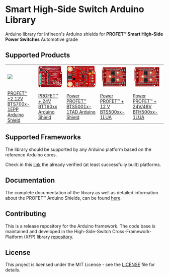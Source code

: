 # Smart High-Side Switch Arduino Library

Arduino library for Infineon's Arduino shields for **PROFET™ Smart High-Side Power Switches** Automotive grade

## Supported Products

<table>
    <tr>
        <td><img src="https://raw.githubusercontent.com/Infineon/high-side-switch/master/docs/img/Profet%2B2.png" width="300"></td>
        <td><img src="https://raw.githubusercontent.com/Infineon/high-side-switch/master/docs/img/BTT6020_1EKA.jpg" width="300"></td>
        <td><img src="https://raw.githubusercontent.com/Infineon/high-side-switch/master/docs/img/BTS50015_1TAD.jpg" width="300"></td>
        <td><img src="https://raw.githubusercontent.com/Infineon/high-side-switch/master/docs/img/Power_PROFET_BTS500xx_1LUA.png" width="300"></td>
        <td><img src="https://raw.githubusercontent.com/Infineon/high-side-switch/master/docs/img/Power_PROFET_BTS500xx_1LUA.png" width="300"></td>
    </tr>
    <tr>
        <td style="test-align : center"><a href="https://high-side-switch.readthedocs.io/en/latest/hw-platforms.html#profettrade-2-12v-family">PROFET™ +2 12V BTS700x-1EPP Arduino Shield</a></td>
        <td style="test-align : center"><a href="https://high-side-switch.readthedocs.io/en/latest/hw-platforms.html#profettrade-24v-family">PROFET™ + 24V BTT60xx Arduino Shield</a></td>
        <td style="test-align : center"><a href="https://high-side-switch.readthedocs.io/en/latest/hw-platforms.html#power-profettrade-family">Power PROFET™ BTS5001x-1TAD Arduino Shield</a></td>
        <td style="test-align: center"><a href="https://high-side-switch.readthedocs.io/en/latest/hw-platforms.html#power-profettrade-12v-family">Power PROFET™ + 12 V BTS500xx-1LUA</a></td>
        <td style="test-align : center"><a href="https://high-side-switch.readthedocs.io/en/latest/hw-platforms.html#power-profettrade-24v-48v-family">Power PROFET™ + 24V/48V BTH500xx-1LUA</a></td>
    </tr>
</table>

## Supported Frameworks

The library should be supported by any Arduino platform based on the reference Arduino cores.

Check in this [link](https://high-side-switch.readthedocs.io/en/latest/sw-frmwk/arduino/arduino-compatible-kits.html) the already verified (at least successfully built) platforms.

## Documentation

The complete documentation of the library as well as detailed information about the PROFET™ Arduino Shields, can be found [here](https://high-side-switch.readthedocs.io/en/latest/index.html).

## Contributing

This is a release repository for the Arduino framework. The code base is maintained and developed in the High-Side-Switch Cross-Framework-Platform (XFP) library [repository](https://github.com/infineon/high-side-switch).

## License

This project is licensed under the MIT License - see the [LICENSE](LICENSE) file for details.
